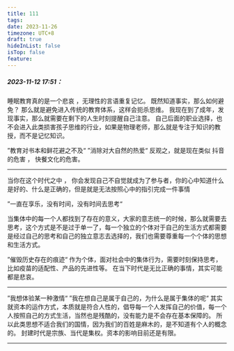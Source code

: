 ```yaml
---
title: 111
tags: 
date: 2023-11-26
timezone: UTC+8
draft: true
hideInList: false
isTop: false
feature:
---
```



##### 2023-11-12 17:51：

睡眠教育真的是一个悲哀 ，无理性的言语重复记忆。
既然知道事实，那么如何避免？
那么就是避免进入传统的教育体系，这样会扼杀思维。
我现在到了成年，发现事实，那么就需要在剩下的人生时刻提醒自己注意。
自己后面的职业选择，也不会进入此类损害孩子思维的行业，如果是物理老师，那么就是专注于知识的教授，而不是记忆知识。

”教育对书本和鲜花避之不及“
”消除对大自然的热爱“
反观之，就是现在类似 抖音的危害 ， 快餐文化的危害。    

---

当你在这个时代之中 ， 你会发现自己不自觉就成为了参与者，你的心中知道什么是好的、什么是正确的，但是就是无法按照心中的指引完成一件事情

”一直在享乐，没有时间，没有时间去思考“

当集体中的每一个人都找到了存在的意义，大家的意志统一的时候，那么就需要去思考，这个方式是不是过于单一了，每一个独立的个体对于自己的生活方式都需要是经过自己的思考和自己的独立意志去选择的，我们也需要尊重每一个个体的思想和生活方式。

”催毁历史存在的痕迹“
作为个体，面对社会中的集体行为，需要时刻保持思考，比如疫苗的适配性、产品的先进性等。
在当下时代是无比正确的事情，其实可能都是悲哀。

---

”我想体验某一种激情“
”我在想自己是属于自己的，为什么是属于集体的呢“
其实就资本的运作方式，本质就是符合人性的，倡导每一个人发挥自己的价值，每一个人按照自己的方式生活，当然也是残酷的，没有能力是不会存在基本保障的。
所以此类思想不适合我们的国情，因为我们的百姓是麻木的，是不知道有个人的概念的。
封建时代是宗族、当代是集权。资本的影响目前还是有限。

---



